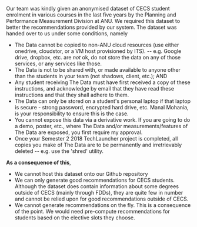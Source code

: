 Our team was kindly given an anonymised dataset of CECS student enrolment in various courses in the last five years by the Planning and Performance Measurement Division at ANU. We required this dataset to better the recommendations provided by our system. The dataset was handed over to us under some conditions, namely

- The Data cannot be copied to non-ANU cloud resources (use either onedrive, cloudstor, or a VM host provisioned by ITS). 
   -- e.g. Google drive, dropbox, etc. are _not_ ok, do not store the data on any of those services, or any services like those.
 - The Data is not to be shared with, or made available to anyone other than the students in your team (not shadows, client, etc.); AND
 - Any student receiving The Data must have first received a copy of these instructions, and acknowledge by email that they have read these instructions and that they shall adhere to them.
 - The Data can only be stored on a student's personal laptop if that laptop is secure - strong password, encrypted hard drive, etc. Manal Mohania,  is your responsibility to ensure this is the case.
 - You cannot expose this data via a derivative work. If you are going to do a demo, poster, etc., where The Data and/or measurements/features of The Data are exposed, you first require my approval. 
 - Once your Semester 2 2018 TechLauncher project is completed, all copies you make of The Data are to be permanently and irretrievably deleted -- e.g. use the 'shred' utility.
 
 
 
 **As a consequence of this**,
 * We cannot host this dataset onto our Github repository
 * We can only generate good recommendations for CECS students. Although the dataset does contain information about some degrees outside of CECS (mainly through FDDs), they are quite few in number and cannot be relied upon for good recommendations outside of CECS.
 * We cannot generate recommendations on the fly. This is a consequence of the point. We would need pre-compute recommendations for students based on the elective slots they choose.
 
